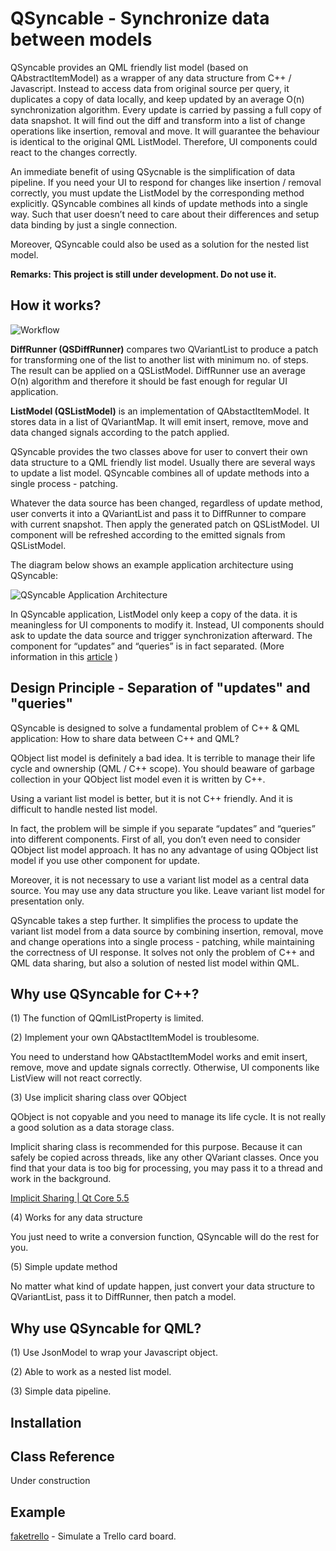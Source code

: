 QSyncable - Synchronize data between models
===========================================

QSyncable provides an QML friendly list model (based on QAbstractItemModel) as a wrapper of any data structure from C++ / Javascript. Instead to access data from original source per query, it duplicates a copy of data locally, and keep updated by an average O(n) synchronization algorithm. Every update is carried by passing a full copy of data snapshot. It will find out the diff and transform into a list of change operations like insertion, removal and move. It will guarantee the behaviour is identical to the original QML ListModel. Therefore, UI components could react to the changes correctly.

An immediate benefit of using QSycnable is the simplification of data pipeline. If you need your UI to respond for changes like insertion / removal correctly, you must update the ListModel by the corresponding method explicitly. QSyncable combines all kinds of update methods into a single way. Such that user doesn’t need to care about their differences and setup data binding by just a single connection.

Moreover, QSyncable could also be used as a solution for the nested list model.

**Remarks: This project is still under development. Do not use it.**

How it works?
-------------

![Workflow](https://raw.githubusercontent.com/benlau/qsyncable/master/docs/qsyncable-workflow.png)

**DiffRunner (QSDiffRunner)** compares two QVariantList to produce a patch for transforming one of the list to another list with minimum no. of steps. The result can be applied on a QSListModel. DiffRunner use an average O(n) algorithm and therefore it should be fast enough for regular UI application.

**ListModel (QSListModel)** is an implementation of QAbstactItemModel. It stores data in a list of QVariantMap. It will emit insert, remove, move and data changed signals according to the patch applied.



QSyncable provides the two classes above for user to convert their own data structure to a QML friendly list model. Usually there are several ways to update a list model. QSyncable combines all of update methods into a single process - patching.

Whatever the data source has been changed, regardless of update method, user converts it into a QVariantList and pass it to DiffRunner to compare with current snapshot. Then apply the generated patch on QSListModel. UI component will be refreshed according to the emitted signals from QSListModel.


The diagram below shows an example application architecture using QSyncable:

![QSyncable Application Architecture](https://raw.githubusercontent.com/benlau/qsyncable/master/docs/qsyncable-application-architecture-example.png)

In QSyncable application, ListModel only keep a copy of the data. it is meaningless for UI components to modify it. Instead, UI components should ask to update the data source and trigger synchronization afterward. The component for “updates” and “queries” is in fact separated. (More information in this [article](https://medium.com/@benlaud/action-dispatcher-design-pattern-for-qml-c350b1d2a7e7#.mi3b8hbuv) )

Design Principle - Separation of "updates" and "queries"
----------

QSyncable is designed to solve a fundamental problem of C++ & QML application: How to share data between C++ and QML?

QObject list model is definitely a bad idea. It is terrible to manage their life cycle and ownership (QML / C++ scope). You should beaware of garbage collection in your QObject list model even it is written by C++.

Using a variant list model is better, but it is not C++ friendly. And it is difficult to handle nested list model.

In fact, the problem will be simple if you separate “updates” and “queries” into different components. First of all, you don’t even need to consider QObject list model approach.
It has no any advantage of using QObject list model if you use other component for update.

Moreover, it is not necessary to use a variant list model as a central data source. You may use any data structure you like. Leave variant list model for presentation only.

QSyncable takes a step further. It simplifies the process to update the variant list model from a data source by combining insertion, removal, move and change operations into a single process - patching, while maintaining the correctness of UI response. It solves not only the problem of C++ and QML data sharing, but also a solution of nested list model within QML.


Why use QSyncable for C++?
--------------------------

(1) The function of QQmlListProperty is limited.

(2) Implement your own QAbstactItemModel is troublesome.

You need to understand how QAbstactItemModel works and emit insert, remove, move and update signals correctly. Otherwise, UI components like ListView will not react correctly.

(3) Use implicit sharing class over QObject

QObject is not copyable and you need to manage its life cycle. It is not really a good solution as a data storage class.

Implicit sharing class is recommended for this purpose. Because it can safely be copied across threads, like any other QVariant classes.
Once you find that your data is too big for processing, you may pass it to a thread and work in the background.

[Implicit Sharing | Qt Core 5.5](http://doc.qt.io/qt-5/implicit-sharing.html)

(4) Works for any data structure

You just need to write a conversion function, QSyncable will do the rest for you.

(5) Simple update method

No matter what kind of update happen, just convert your data structure to QVariantList, pass it to DiffRunner, then patch a model.

Why use QSyncable for QML?
--------------------------

(1) Use JsonModel to wrap your Javascript object.

(2) Able to work as a nested list model.

(3) Simple data pipeline.

Installation
------------


Class Reference
---------------

Under construction

Example
-------

[faketrello](https://github.com/benlau/qsyncable/tree/master/examples/faketrello) - Simulate a Trello card board.


